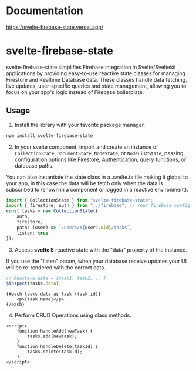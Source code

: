 # Documentation

https://svelte-firebase-state.vercel.app/

# svelte-firebase-state

svelte-firebase-state simplifies Firebase integration in Svelte/Sveltekit applications by providing easy-to-use reactive state classes for managing Firestore and Realtime Database data. These classes handle data fetching, live updates, user-specific queries and state management, allowing you to focus on your app's logic instead of Firebase boilerplate.

## Usage

1. Install the library with your favorite package manager.

```bash
npm install svelte-firebase-state
```

2. In your svelte component, import and create an instance of `CollectionState`, `DocumentState`, `NodeState`, or `NodeListState`, passing configuration options like Firestore, Authentication, query functions, or database paths.

You can also instantiate the state class in a .svelte.ts file making it global to your app, in this case the data will be fetch only when the data is subscribed to (shown in a component or logged in a reactive environment).

```typescript
import { CollectionState } from "svelte-firebase-state";
import { firestore, auth } from "../firebase"; // Your firebase config file
const tasks = new CollectionState({
	auth,
	firestore,
	path: (user) => `/users/${user?.uid}/tasks`,
	listen: true
});
```

3. Access **svelte 5** reactive state with the "data" property of the instance.

If you use the "listen" param, when your database receive updates your UI will be re-rendered with the correct data.

```typescript
// Reactive data = [task1, task2, ...]
$inspect(tasks.data);
```

```svelte
{#each tasks.data as task (task.id)}
	<p>{task.name}</p>
{/each}
```

4. Perform CRUD Operations using class methods.

```svelte
<script>
	function handleAdd(newTask) {
		tasks.add(newTask);
	}
	function handleDelete(taskId) {
		tasks.delete(taskId);
	}
</script>
```
